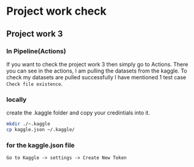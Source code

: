 # Project work check
## Project work 3
### In Pipeline(Actions)
If you want to check the project work 3 then simply go to Actions. There you can see in the actions, I am pulling the datasets from the kaggle. To check my datasets are pulled successfully I have mentioned 1 test case `Check file existence`.

### locally
create the .kaggle folder and copy your credintials into it.
```sh
mkdir ./~.kaggle
cp kaggle.json ~/.kaggle/ 
```

### for the kaggle.json file
`Go to Kaggle -> settings -> Create New Token`